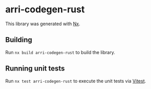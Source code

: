 # arri-codegen-rust

This library was generated with [Nx](https://nx.dev).

## Building

Run `nx build arri-codegen-rust` to build the library.

## Running unit tests

Run `nx test arri-codegen-rust` to execute the unit tests via [Vitest](https://vitest.dev).
